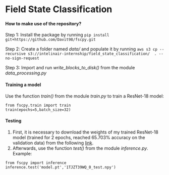 # Field State Classification

#### How to make use of the repository?

Step 1: Install the package by running ```pip install git+https://github.com/Davit98/fscpy.git```

Step 2: Create a folder named *data/* and populate it by running ```aws s3 cp --recursive s3://intelinair-internship/field_state_classification/  . --no-sign-request```

Step 3: Import and run *write_blocks_to_disk()* from the module *data_processing.py*

#### Training a model
Use the function *train()* from the module *train.py* to train a ResNet-18 model:
```
from fscpy.train import train
train(epochs=5,batch_size=32)
```

#### Testing
1. First, it is necessary to download the weights of my trained ResNet-18 model (trained for 2 epochs, reached 65.703% accuracy on the validation data) from the following [link](https://www.dropbox.com/sh/jqubx0rir3s4g61/AAA4PodOOvT4s2Qdh1-YvvyLa?dl=0).
2. Afterwards, use the function *test()* from the module *inference.py*. Example:
```
from fscpy import inference
inference.test('model.pt','1TJZT39WQ_0_test.npy')
```
